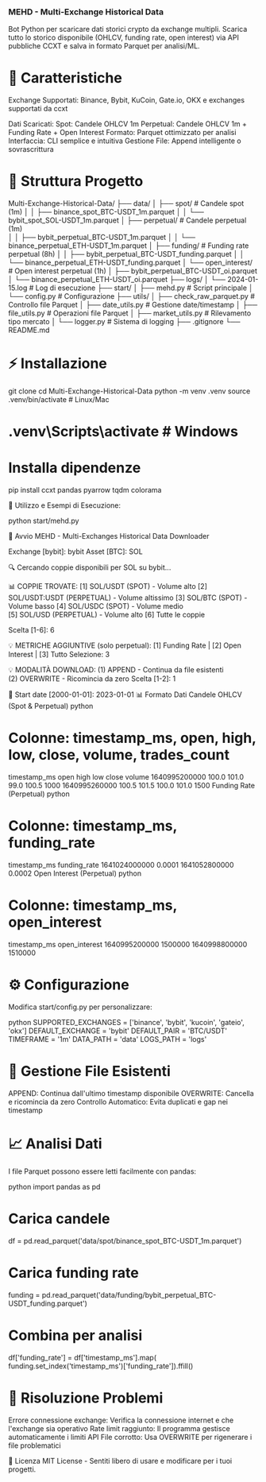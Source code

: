 ### MEHD - Multi-Exchange Historical Data

Bot Python per scaricare dati storici crypto da exchange multipli.
Scarica tutto lo storico disponibile (OHLCV, funding rate, open interest) via API pubbliche CCXT e salva in formato Parquet per analisi/ML.

# 🚀 Caratteristiche
Exchange Supportati: Binance, Bybit, KuCoin, Gate.io, OKX e exchanges supportati da ccxt

Dati Scaricati:
Spot: Candele OHLCV 1m
Perpetual: Candele OHLCV 1m + Funding Rate + Open Interest
Formato: Parquet ottimizzato per analisi
Interfaccia: CLI semplice e intuitiva
Gestione File: Append intelligente o sovrascrittura

# 📁 Struttura Progetto

Multi-Exchange-Historical-Data/
├── data/
│   ├── spot/                          # Candele spot (1m)
│   │   ├── binance_spot_BTC-USDT_1m.parquet
│   │   └── bybit_spot_SOL-USDT_1m.parquet
│   ├── perpetual/                     # Candele perpetual (1m)  
│   │   ├── bybit_perpetual_BTC-USDT_1m.parquet
│   │   └── binance_perpetual_ETH-USDT_1m.parquet
│   ├── funding/                       # Funding rate perpetual (8h)
│   │   ├── bybit_perpetual_BTC-USDT_funding.parquet
│   │   └── binance_perpetual_ETH-USDT_funding.parquet
│   └── open_interest/                 # Open interest perpetual (1h)
│       ├── bybit_perpetual_BTC-USDT_oi.parquet
│       └── binance_perpetual_ETH-USDT_oi.parquet
├── logs/
│   └── 2024-01-15.log                 # Log di esecuzione
├── start/
│   ├── mehd.py                        # Script principale
│   └── config.py                      # Configurazione
├── utils/
│   ├── check_raw_parquet.py           # Controllo file Parquet
│   ├── date_utils.py                  # Gestione date/timestamp
│   ├── file_utils.py                  # Operazioni file Parquet
│   ├── market_utils.py                # Rilevamento tipo mercato
│   └── logger.py                      # Sistema di logging
├── .gitignore
└── README.md


# ⚡ Installazione

git clone <repository-url>
cd Multi-Exchange-Historical-Data
python -m venv .venv
source .venv/bin/activate  # Linux/Mac

# .venv\Scripts\activate  # Windows

# Installa dipendenze
pip install ccxt pandas pyarrow tqdm colorama

🎯 Utilizzo e Esempi di Esecuzione:

python start/mehd.py

🚀 Avvio MEHD - Multi-Exchanges Historical Data Downloader

Exchange [bybit]: bybit
Asset [BTC]: SOL

🔍 Cercando coppie disponibili per SOL su bybit...

📊 COPPIE TROVATE:
[1] SOL/USDT (SPOT) - Volume alto
[2] SOL/USDT:USDT (PERPETUAL) - Volume altissimo
[3] SOL/BTC (SPOT) - Volume basso
[4] SOL/USDC (SPOT) - Volume medio  
[5] SOL/USD (PERPETUAL) - Volume alto
[6] Tutte le coppie

Scelta [1-6]: 6

💡 METRICHE AGGIUNTIVE (solo perpetual):
[1] Funding Rate | [2] Open Interest | [3] Tutto
Selezione: 3

💡 MODALITÀ DOWNLOAD:
(1) APPEND - Continua da file esistenti  
(2) OVERWRITE - Ricomincia da zero
Scelta [1-2]: 1

📅 Start date [2000-01-01]: 2023-01-01
📊 Formato Dati
Candele OHLCV (Spot & Perpetual)
python

# Colonne: timestamp_ms, open, high, low, close, volume, trades_count
timestamp_ms      open    high    low     close   volume
1640995200000     100.0   101.0   99.0    100.5   1000
1640995260000     100.5   101.5   100.0   101.0   1500
Funding Rate (Perpetual)
python

# Colonne: timestamp_ms, funding_rate
timestamp_ms      funding_rate
1641024000000     0.0001
1641052800000     0.0002
Open Interest (Perpetual)
python

# Colonne: timestamp_ms, open_interest
timestamp_ms      open_interest
1640995200000     1500000
1640998800000     1510000

# ⚙️ Configurazione
Modifica start/config.py per personalizzare:

python
SUPPORTED_EXCHANGES = ['binance', 'bybit', 'kucoin', 'gateio', 'okx']
DEFAULT_EXCHANGE = 'bybit'
DEFAULT_PAIR = 'BTC/USDT'
TIMEFRAME = '1m'
DATA_PATH = 'data'
LOGS_PATH = 'logs'

# 🔄 Gestione File Esistenti
APPEND: Continua dall'ultimo timestamp disponibile
OVERWRITE: Cancella e ricomincia da zero
Controllo Automatico: Evita duplicati e gap nei timestamp

# 📈 Analisi Dati
I file Parquet possono essere letti facilmente con pandas:

python
import pandas as pd

# Carica candele
df = pd.read_parquet('data/spot/binance_spot_BTC-USDT_1m.parquet')

# Carica funding rate
funding = pd.read_parquet('data/funding/bybit_perpetual_BTC-USDT_funding.parquet')

# Combina per analisi
df['funding_rate'] = df['timestamp_ms'].map(
    funding.set_index('timestamp_ms')['funding_rate']).ffill()

# 🐛 Risoluzione Problemi
Errore connessione exchange: Verifica la connessione internet e che l'exchange sia operativo
Rate limit raggiunto: Il programma gestisce automaticamente i limiti API
File corrotto: Usa OVERWRITE per rigenerare i file problematici

📄 Licenza
MIT License - Sentiti libero di usare e modificare per i tuoi progetti.